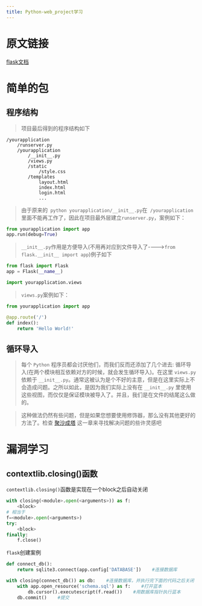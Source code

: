 ```yaml
---
title: Python-web_project学习
---
```

# 原文链接
[flask文档](http://docs.jinkan.org/docs/flask/patterns/packages.html)
# 简单的包
## 程序结构
> 项目最后得到的程序结构如下
``` shell
/yourapplication
    /runserver.py
    /yourapplication
        /__init__.py
        /views.py
        /static
            /style.css
        /templates
            layout.html
            index.html
            login.html
            ...
```
> 由于原来的` python yourapplication/__init__.py`在` /yourapplication`里面不能再工作了，因此在项目最外层建立`runserver.py`，案例如下：
``` python
from yourapplication import app
app.run(debug=True)
```
>  `__init__.py`作用是方便导入(不用再对应到文件导入了---->`from flask.__init__ import app`)例子如下
``` python
from flask import Flask
app = Flask(__name__)

import yourapplication.views
```
> ` views.py `案例如下：
``` python
from yourapplication import app

@app.route('/')
def index():
    return 'Hello World!'
```
## 循环导入
> 每个 `Python` 程序员都会讨厌他们，而我们反而还添加了几个进去: 循环导入(在两个模块相互依赖对方的时候，就会发生循环导入)。在这里 `views.py` 依赖于 `__init__.py`。通常这被认为是个不好的主意，但是在这里实际上不会造成问题。之所以如此，是因为我们实际上没有在 `__init__.py` 里使用这些视图，而仅仅是保证模块被导入了。并且，我们是在文件的结尾这么做的。

> 这种做法仍然有些问题，但是如果您想要使用修饰器，那么没有其他更好的方法了。检查 [聚沙成塔](http://docs.jinkan.org/docs/flask/becomingbig.html#becomingbig) 这一章来寻找解决问题的些许灵感吧

# 漏洞学习
## contextlib.closing()函数
`contextlib.closing()`函数是实现在一个block之后自动关闭
``` python
with closing(<module>.open(<arguments>)) as f:
    <block>
# 相当于
f=<module>.open(<arguments>)
try:
    <block>
finally:
    f.close()
```
`flask`创建案例
``` python
def connect_db():
    return sqlite3.connect(app.config['DATABASE'])    #连接数据库

with closing(connect_db()) as db:    #连接数据库，并执行完下面的代码之后关闭
    with app.open_resource('schema.sql') as f:    #打开蓝本
        db.cursor().executescript(f.read())    #用数据库指针执行蓝本
    db.commit()    #提交
```